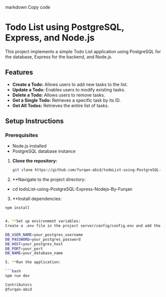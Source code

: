 markdown
Copy code
# Todo List using PostgreSQL, Express, and Node.js

This project implements a simple Todo List application using PostgreSQL for the database, Express for the backend, and Node.js.

## Features

- **Create a Todo:** Allows users to add new tasks to the list.
- **Update a Todo:** Enables users to modify existing tasks.
- **Delete a Todo:** Allows users to remove tasks.
- **Get a Single Todo:** Retrieves a specific task by its ID.
- **Get All Todos:** Retrieves the entire list of tasks.

## Setup Instructions

### Prerequisites

- Node.js installed
- PostgreSQL database instance

1. **Clone the repository:**
   ```bash
   git clone https://github.com/furqan-abid/todoList-using-PostgreSQL-Express-Nodejs-By-Furqan.git
2. **Navigate to the project directory:
- cd todoList-using-PostgreSQL-Express-Nodejs-By-Furqan

3. **Install dependencies:

  ```bash
  npm install


4. **Set up environment variables:
Create a .env file in the project server/config/config.env and add the following:

DB_USER_NAME=your_postgres_username
DB_PASSWORD=your_postgres_password
DB_HOST=your_postgres_host
DB_PORT=your_port
DB_NAME=your_database_name

5. **Run the application:

```bash
  npm run dev

Contributors
@furqan-abid

